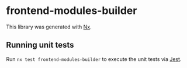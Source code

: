 # frontend-modules-builder

This library was generated with [Nx](https://nx.dev).

## Running unit tests

Run `nx test frontend-modules-builder` to execute the unit tests via [Jest](https://jestjs.io).
